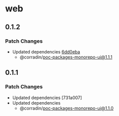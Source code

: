 # web

## 0.1.2

### Patch Changes

- Updated dependencies [6dd0eba](https://github.com/corradin/poc-packages-monorepo/commit/6dd0ebad9a7df1a340401980eec6a5a616ba534b)
  - @corradin/poc-packages-monorepo-ui@1.1.1

## 0.1.1

### Patch Changes

- Updated dependencies [731a007]
- Updated dependencies
  - @corradin/poc-packages-monorepo-ui@1.1.0
